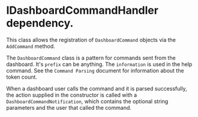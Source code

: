 # IDashboardCommandHandler dependency.

This class allows the registration of `DashboardCommand` objects via the `AddCommand` method. 



The `DashboardCommand` class is a pattern for commands sent from the dashboard. It's `prefix` can be anything. The `information` is used in the help command. See the `Command Parsing` document for information about the token count.

When a dashboard user calls the command and it is parsed successfully, the action supplied in the constructor is called with a `DashboardCommandNotification`, which contains the optional string parameters and the user that called the command.


